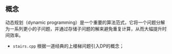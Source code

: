 ## 概念
动态规划（dynamic programming）是一个重要的算法范式，它将一个问题分解为一系列更小的子问题，并通过存储子问题的解来避免重复计算，从而大幅提升时间效率。 

- `stairs.cpp` 根据一道经典的上楼梯问题引入DP的概念；  
